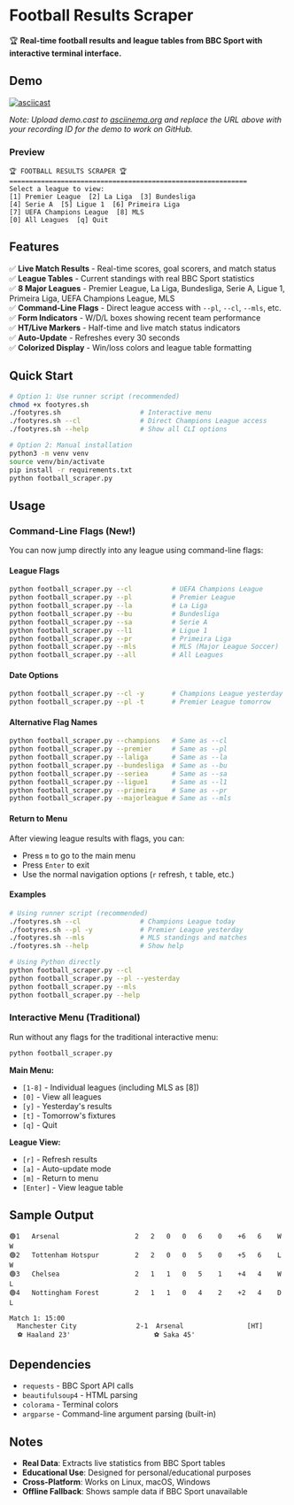 # Football Results Scraper

🏆 **Real-time football results and league tables from BBC Sport with interactive terminal interface.**

## Demo

[![asciicast](https://asciinema.org/a/demo.cast.svg)](https://asciinema.org/a/demo.cast)

*Note: Upload demo.cast to [asciinema.org](https://asciinema.org) and replace the URL above with your recording ID for the demo to work on GitHub.*

### Preview
```
🏆 FOOTBALL RESULTS SCRAPER 🏆
============================================================
Select a league to view:
[1] Premier League  [2] La Liga  [3] Bundesliga
[4] Serie A  [5] Ligue 1  [6] Primeira Liga
[7] UEFA Champions League  [8] MLS
[0] All Leagues  [q] Quit
```

## Features

✅ **Live Match Results** - Real-time scores, goal scorers, and match status  
✅ **League Tables** - Current standings with real BBC Sport statistics  
✅ **8 Major Leagues** - Premier League, La Liga, Bundesliga, Serie A, Ligue 1, Primeira Liga, UEFA Champions League, MLS  
✅ **Command-Line Flags** - Direct league access with `--pl`, `--cl`, `--mls`, etc.  
✅ **Form Indicators** - W/D/L boxes showing recent team performance  
✅ **HT/Live Markers** - Half-time and live match status indicators  
✅ **Auto-Update** - Refreshes every 30 seconds  
✅ **Colorized Display** - Win/loss colors and league table formatting  

## Quick Start

```bash
# Option 1: Use runner script (recommended)
chmod +x footyres.sh
./footyres.sh                    # Interactive menu
./footyres.sh --cl               # Direct Champions League access
./footyres.sh --help             # Show all CLI options

# Option 2: Manual installation
python3 -m venv venv
source venv/bin/activate
pip install -r requirements.txt
python football_scraper.py
```

## Usage

### Command-Line Flags (New!)

You can now jump directly into any league using command-line flags:

#### League Flags
```bash
python football_scraper.py --cl          # UEFA Champions League
python football_scraper.py --pl          # Premier League  
python football_scraper.py --la          # La Liga
python football_scraper.py --bu          # Bundesliga
python football_scraper.py --sa          # Serie A
python football_scraper.py --l1          # Ligue 1
python football_scraper.py --pr          # Primeira Liga
python football_scraper.py --mls         # MLS (Major League Soccer)
python football_scraper.py --all         # All Leagues
```

#### Date Options
```bash
python football_scraper.py --cl -y       # Champions League yesterday
python football_scraper.py --pl -t       # Premier League tomorrow
```

#### Alternative Flag Names
```bash
python football_scraper.py --champions   # Same as --cl
python football_scraper.py --premier     # Same as --pl
python football_scraper.py --laliga      # Same as --la
python football_scraper.py --bundesliga  # Same as --bu
python football_scraper.py --seriea      # Same as --sa
python football_scraper.py --ligue1      # Same as --l1
python football_scraper.py --primeira    # Same as --pr
python football_scraper.py --majorleague # Same as --mls
```

#### Return to Menu
After viewing league results with flags, you can:
- Press `m` to go to the main menu
- Press `Enter` to exit
- Use the normal navigation options (`r` refresh, `t` table, etc.)

#### Examples
```bash
# Using runner script (recommended)
./footyres.sh --cl               # Champions League today
./footyres.sh --pl -y            # Premier League yesterday
./footyres.sh --mls              # MLS standings and matches
./footyres.sh --help             # Show help

# Using Python directly
python football_scraper.py --cl
python football_scraper.py --pl --yesterday
python football_scraper.py --mls
python football_scraper.py --help
```

### Interactive Menu (Traditional)

Run without any flags for the traditional interactive menu:
```bash
python football_scraper.py
```

**Main Menu:**
- `[1-8]` - Individual leagues (including MLS as [8])
- `[0]` - View all leagues
- `[y]` - Yesterday's results  
- `[t]` - Tomorrow's fixtures
- `[q]` - Quit

**League View:**
- `[r]` - Refresh results
- `[a]` - Auto-update mode
- `[m]` - Return to menu
- `[Enter]` - View league table

## Sample Output

```
🟢1   Arsenal                   2   2   0   0   6    0    +6   6    W W
🟢2   Tottenham Hotspur         2   2   0   0   5    0    +5   6    L W  
🟢3   Chelsea                   2   1   1   0   5    1    +4   4    W L
🟢4   Nottingham Forest         2   1   1   0   4    2    +2   4    D L

Match 1: 15:00
  Manchester City               2-1  Arsenal                [HT]
  ⚽ Haaland 23'                     ⚽ Saka 45'
```

## Dependencies

- `requests` - BBC Sport API calls
- `beautifulsoup4` - HTML parsing  
- `colorama` - Terminal colors
- `argparse` - Command-line argument parsing (built-in)

## Notes

- **Real Data**: Extracts live statistics from BBC Sport tables
- **Educational Use**: Designed for personal/educational purposes
- **Cross-Platform**: Works on Linux, macOS, Windows
- **Offline Fallback**: Shows sample data if BBC Sport unavailable
